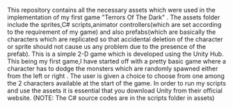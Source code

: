 This repository contains all the necessary assets which were used in the implementation of my first game "Terrors Of The Dark" . The assets folder include the sprites,C# scripts,animator controllers(which are set according to the requirement of my game) and also prefabs(which are basically the characters which are replicated so that accidental deletion of the character or sprite should not cause us any problem due to the presence of the prefab). This is a simple 2-D game which is developed using the Unity Hub. This being my first game,I have started off with a pretty basic game where a character has to dodge the monsters which are randomly spawned either from the left or right . The user is given a choice to choose from one among the 2 characters available at the start of the game. In order to run my scripts and use the assets it is essential that you download Unity from their official website. (NOTE: The C# source codes are in the scripts folder in assets)
